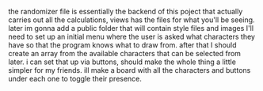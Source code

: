 the randomizer file is essentially the backend of this poject that actually carries out all the calculations, views has the files for what you'll be seeing. later im gonna add a public folder that will contain style files and images
I'll need to set up an initial menu where the user is asked what characters they have so that the program knows what to draw from. after that I should create an array from the available characters that can be selected from later. i can set that up via buttons, should make the whole thing a little simpler for my friends. ill make a board with all the characters and buttons under each one to toggle their presence. 